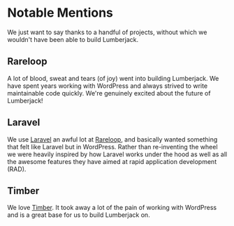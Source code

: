 # Notable Mentions

We just want to say thanks to a handful of projects, without which we wouldn't have been able to build Lumberjack.

## Rareloop

A lot of blood, sweat and tears \(of joy\) went into building Lumberjack. We have spent years working with WordPress and always strived to write maintainable code quickly. We're genuinely excited about the future of Lumberjack!

## Laravel

We use [Laravel](https://laravel.com) an awful lot at [Rareloop](https://rareloop.com), and basically wanted something that felt like Laravel but in WordPress. Rather than re-inventing the wheel we were heavily inspired by how Laravel works under the hood as well as all the awesome features they have aimed at rapid application development \(RAD\).

## Timber

We love [Timber](https://www.upstatement.com/timber/#whats-timber). It took away a lot of the pain of working with WordPress and is a great base for us to build Lumberjack on.

